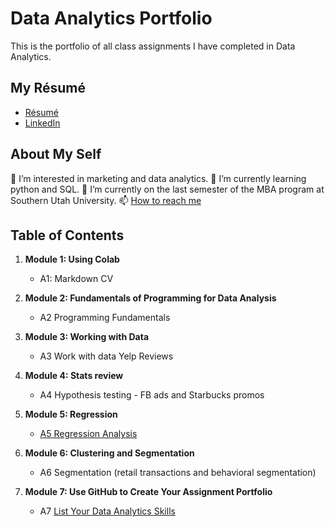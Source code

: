 

# Data Analytics Portfolio
This is the portfolio of all class assignments I have completed in Data Analytics. 

## My Résumé
- [Résumé](https://drive.google.com/file/d/1mfGwgXfwIb6Xq7owmqG7F68XEF6bAC7L/view?usp=sharing)
- [LinkedIn](https://www.linkedin.com/in/niberkypietrera/)

## About My Self
👀 I’m interested in marketing and data analytics.
🌱 I’m currently learning python and SQL.
💞️ I’m currently on the last semester of the MBA program at Southern Utah University.
📫 [How to reach me](https://www.linkedin.com/in/niberkypietrera/)

## Table of Contents
1. **Module 1: Using Colab**
   - A1: Markdown CV
   
2. **Module 2: Fundamentals of Programming for Data Analysis**
   - A2 Programming Fundamentals
   
3. **Module 3: Working with Data**
   - A3 Work with data Yelp Reviews
  
4. **Module 4: Stats review**
   - A4 Hypothesis testing - FB ads and Starbucks promos

5. **Module 5: Regression**
   - [A5 Regression Analysis](https://colab.research.google.com/drive/16Y8mqSXtrZwgPIklhv4Dk4BoE6sxRGjA?usp=sharing)

6. **Module 6: Clustering and Segmentation**
   - A6 Segmentation (retail transactions and behavioral segmentation)
   
7. **Module 7: Use GitHub to Create Your Assignment Portfolio**
    - A7 [List Your Data Analytics Skills](https://github.com/NiberkyJ/AboutMySelf/edit/main/README.md)
